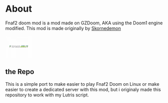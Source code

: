 # About

Fnaf2 doom mod is a mod made on GZDoom, AKA using the Doom1 engine modified. This mod is made originally by  [Skornedemon](https://gamejolt.com/@Skornedemon) 

<a href=  https://gamejolt.com/games/five-nights-at-freddy-s-2-doom-mod/228163>
<img src="https://github.com/Bugaboo2000/Fnaf2-doom-linux/blob/main/gamejolt.png" style="height:70px">	
</a>


## the Repo 

This is a simple port to make easier to play Fnaf2 Doom on Linux or make easier to create a dedicated server with this mod, but i originaly  made this repository to work with my Lutris script.  



